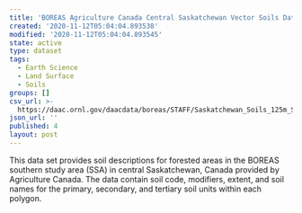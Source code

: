 ```yaml
---
title: 'BOREAS Agriculture Canada Central Saskatchewan Vector Soils Data, R1'
created: '2020-11-12T05:04:04.893538'
modified: '2020-11-12T05:04:04.893545'
state: active
type: dataset
tags:
  - Earth Science
  - Land Surface
  - Soils
groups: []
csv_url: >-
  https://daac.ornl.gov/daacdata/boreas/STAFF/Saskatchewan_Soils_125m_SSA/comp/snf.csv
json_url: ''
published: 4
layout: post
---
```

This data set provides soil descriptions for forested areas in the BOREAS southern study area (SSA) in central Saskatchewan, Canada provided by Agriculture Canada. The data contain soil code, modifiers, extent, and soil names for the primary, secondary, and tertiary soil units within each polygon.

